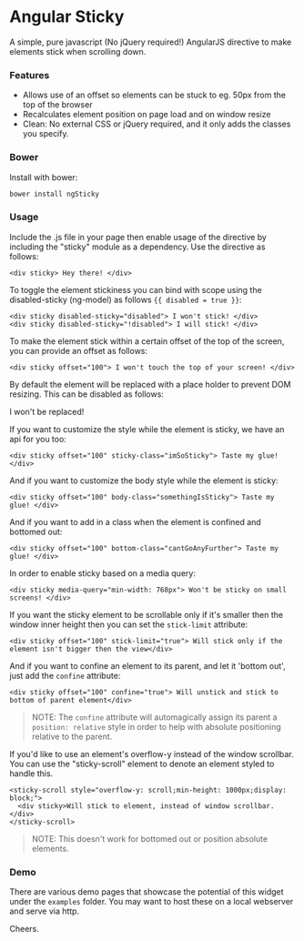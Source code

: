 Angular Sticky
==============

A simple, pure javascript (No jQuery required!) AngularJS directive to make elements stick when scrolling down.

### Features

  * Allows use of an offset so elements can be stuck to eg. 50px from the top of the browser
  * Recalculates element position on page load and on window resize
  * Clean: No external CSS or jQuery required, and it only adds the classes you specify.


### Bower

Install with bower:

```bash
bower install ngSticky
```


### Usage

Include the .js file in your page then enable usage of the directive by including the "sticky" module
as a dependency. Use the directive as follows:

    <div sticky> Hey there! </div>

To toggle the element stickiness you can bind with scope using the disabled-sticky (ng-model) as follows `{{ disabled = true }}`:

    <div sticky disabled-sticky="disabled"> I won't stick! </div>
    <div sticky disabled-sticky="!disabled"> I will stick! </div>

To make the element stick within a certain offset of the top of the screen, you can provide an offset as follows:

    <div sticky offset="100"> I won't touch the top of your screen! </div>

By default the element will be replaced with a place holder to prevent DOM resizing.  This can be disabled as follows:

  <div sticky usePlaceholder="false">I won't be replaced!</div>

If you want to customize the style while the element is sticky, we have an api for you too:

    <div sticky offset="100" sticky-class="imSoSticky"> Taste my glue! </div>

And if you want to customize the body style while the element is sticky:

    <div sticky offset="100" body-class="somethingIsSticky"> Taste my glue! </div>

And if you want to add in a class when the element is confined and bottomed out:

    <div sticky offset="100" bottom-class="cantGoAnyFurther"> Taste my glue! </div>

In order to enable sticky based on a media query:

    <div sticky media-query="min-width: 768px"> Won't be sticky on small screens! </div>

If you want the sticky element to be scrollable only if it's smaller then the window inner height then you can set the `stick-limit` attribute:

    <div sticky offset="100" stick-limit="true"> Will stick only if the element isn't bigger then the view</div>

And if you want to confine an element to its parent, and let it 'bottom out', just add the `confine` attribute:

    <div sticky offset="100" confine="true"> Will unstick and stick to bottom of parent element</div>

> NOTE: The `confine` attribute will automagically assign its parent a `position: relative` style in order to help with absolute positioning relative to the parent.

If you'd like to use an element's overflow-y instead of the window scrollbar.  You can use the "sticky-scroll" element to denote an element styled to handle this.

    <sticky-scroll style="overflow-y: scroll;min-height: 1000px;display: block;">
      <div sticky>Will stick to element, instead of window scrollbar.</div>
    </sticky-scroll>

> NOTE: This doesn't work for bottomed out or position absolute elements.


### Demo
There are various demo pages that showcase the potential of this widget under the `examples` folder. You may want to host these on a local webserver and serve via http.



Cheers.
